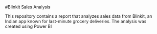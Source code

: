 #Blinkit Sales Analysis 



This repository contains a report that analyzes sales data from Blinkit, an Indian app known for last-minute grocery deliveries. The analysis was created using Power BI

